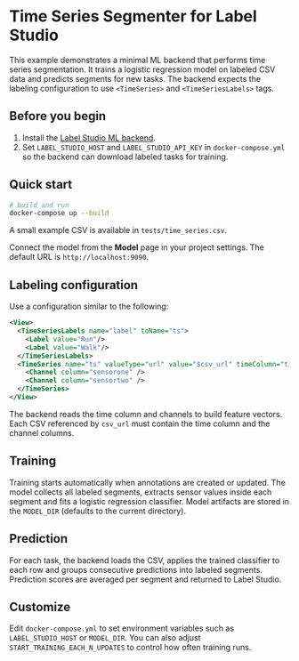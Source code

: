 # Time Series Segmenter for Label Studio

This example demonstrates a minimal ML backend that performs time series segmentation.
It trains a logistic regression model on labeled CSV data and predicts segments
for new tasks. The backend expects the labeling configuration to use
`<TimeSeries>` and `<TimeSeriesLabels>` tags.

## Before you begin

1. Install the [Label Studio ML backend](https://github.com/HumanSignal/label-studio-ml-backend?tab=readme-ov-file#quickstart).
2. Set `LABEL_STUDIO_HOST` and `LABEL_STUDIO_API_KEY` in `docker-compose.yml`
   so the backend can download labeled tasks for training.

## Quick start

```bash
# build and run
docker-compose up --build
```

A small example CSV is available in `tests/time_series.csv`.

Connect the model from the **Model** page in your project settings. The default
URL is `http://localhost:9090`.

## Labeling configuration

Use a configuration similar to the following:

```xml
<View>
  <TimeSeriesLabels name="label" toName="ts">
    <Label value="Run"/>
    <Label value="Walk"/>
  </TimeSeriesLabels>
  <TimeSeries name="ts" valueType="url" value="$csv_url" timeColumn="time">
    <Channel column="sensorone" />
    <Channel column="sensortwo" />
  </TimeSeries>
</View>
```

The backend reads the time column and channels to build feature vectors. Each
CSV referenced by `csv_url` must contain the time column and the channel
columns.

## Training

Training starts automatically when annotations are created or updated. The model
collects all labeled segments, extracts sensor values inside each segment and
fits a logistic regression classifier. Model artifacts are stored in the
`MODEL_DIR` (defaults to the current directory).

## Prediction

For each task, the backend loads the CSV, applies the trained classifier to each
row and groups consecutive predictions into labeled segments. Prediction scores
are averaged per segment and returned to Label Studio.

## Customize

Edit `docker-compose.yml` to set environment variables such as `LABEL_STUDIO_HOST`
or `MODEL_DIR`. You can also adjust `START_TRAINING_EACH_N_UPDATES` to control
how often training runs.
